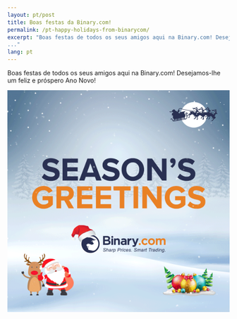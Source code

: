 ```yaml
---
layout: pt/post
title: Boas festas da Binary.com!
permalink: /pt-happy-holidays-from-binarycom/
excerpt: "Boas festas de todos os seus amigos aqui na Binary.com! Desejamos-lhe um feliz e próspero Ano Novo!
..."
lang: pt
---
```



Boas festas de todos os seus amigos aqui na Binary.com! Desejamos-lhe um feliz e próspero Ano Novo!

![](/images/en-greeting2016.gif)

